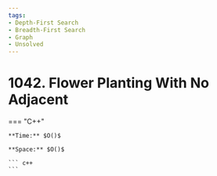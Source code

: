 ```yaml
---
tags:
- Depth-First Search
- Breadth-First Search
- Graph
- Unsolved
---
```



# 1042. Flower Planting With No Adjacent

=== "C++"

    **Time:** $O()$

    **Space:** $O()$

    ``` c++
    ```